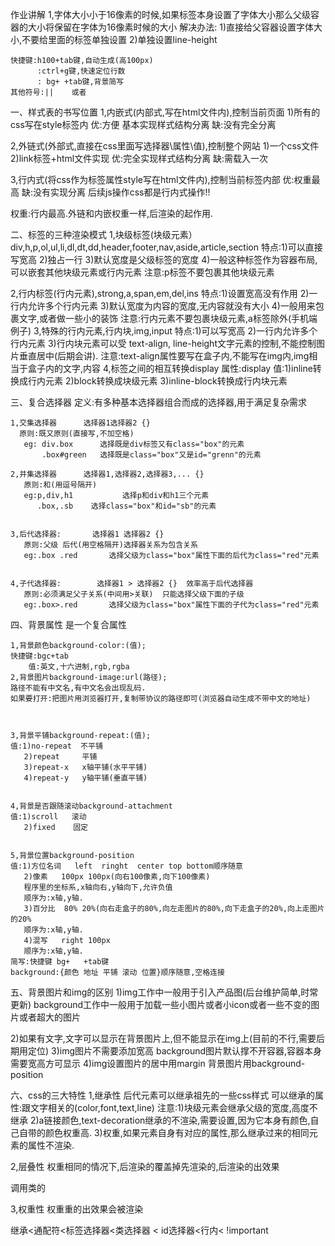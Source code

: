 作业讲解
    1,字体大小小于16像素的时候,如果标签本身设置了字体大小那么父级容器的大小将保留在字体为16像素时候的大小
    解决办法:
        1)直接给父容器设置字体大小,不要给里面的标签单独设置
        2)单独设置line-height

    快捷键:h100+tab键,自动生成(高100px)
          :ctrl+g键,快速定位行数
          : bg+ +tab键,背景简写
    其他符号:||    或者


一、样式表的书写位置
   1,内嵌式(内部式,写在html文件内),控制当前页面
     1)所有的css写在style标签内
     优:方便 基本实现样式结构分离
     缺:没有完全分离

   2,外链式(外部式,直接在css里面写选择器\属性\值),控制整个网站
      1)一个css文件
      2)link标签+html文件实现
      优:完全实现样式结构分离
      缺:需载入一次

   3,行内式(将css作为标签属性style写在html文件内),控制当前标签内部
      优:权重最高
      缺:没有实现分离
   后续js操作css都是行内式操作!!


  权重:行内最高.外链和内嵌权重一样,后渲染的起作用.

二、标签的三种渲染模式
   1,块级标签(块级元素）div,h,p,ol,ul,li,dl,dt,dd,header,footer,nav,aside,article,section
   特点:1)可以直接写宽高 
        2)独占一行
        3)默认宽度是父级标签的宽度
        4)一般这种标签作为容器布局,可以嵌套其他块级元素或行内元素
           注意:p标签不要包裹其他块级元素
        


   2,行内标签(行内元素),strong,a,span,em,del,ins
   特点:1)设置宽高没有作用
        2)一行内允许多个行内元素
        3)默认宽度为内容的宽度,无内容就没有大小
        4)一般用来包裹文字,或者做一些小的装饰
        注意:行内元素不要包裹块级元素,a标签除外(手机端例子)
   3,特殊的行内元素,行内块,img,input
   特点:1)可以写宽高
        2)一行内允许多个行内元素
        3)行内块元素可以受
             text-align,
             line-height文字元素的控制,不能控制图片垂直居中(后期会讲).
          注意:text-align属性要写在盒子内,不能写在img内,img相当于盒子内的文字,内容
    4,标签之间的相互转换display
    属性:display
      值:1)inline转换成行内元素
         2)block转换成块级元素
         3)inline-block转换成行内块元素



三、复合选择器
定义:有多种基本选择器组合而成的选择器,用于满足复杂需求

    1,交集选择器      选择器1选择器2 {}
      原则:既又原则(直接写,不加空格)
       eg: div.box      选择既是div标签又有class="box"的元素
           .box#green   选择既是class="box"又是id="grenn"的元素

    2,并集选择器      选择器1,选择器2,选择器3,... {}
       原则:和(用逗号隔开)
       eg:p,div,h1           选择p和div和h1三个元素
          .box,.sb    选择class="box"和id="sb"的元素


    3,后代选择器:       选择器1 选择器2 {}
       原则:父级 后代(用空格隔开)选择器关系为包含关系
       eg:.box .red       选择父级为class="box"属性下面的后代为class="red"元素


    4,子代选择器:        选择器1 > 选择器2 {}  效率高于后代选择器
       原则:必须满足父子关系(中间用>关联)  只能选择父级下面的子级
       eg:.box>.red       选择父级为class="box"属性下面的子代为class="red"元素

四、背景属性
    是一个复合属性


    1,背景颜色background-color:(值);
    快捷键:bgc+tab
        值:英文,十六进制,rgb,rgba
    2,背景图片background-image:url(路径);
    路径不能有中文名,有中文名会出现乱码.
    如果要打开:把图片用浏览器打开,复制带协议的路径即可(浏览器自动生成不带中文的地址)



    3,背景平铺background-repeat:(值);
    值:1)no-repeat  不平铺
       2)repeat     平铺
       3)repeat-x   x轴平铺(水平平铺)
       4)repeat-y   y轴平铺(垂直平铺)


    4,背景是否跟随滚动background-attachment
    值:1)scroll   滚动
       2)fixed    固定


    5,背景位置background-position
    值:1)方位名词   left  ringht  center top bottom顺序随意
       2)像素   100px 100px(向右100像素,向下100像素)
       程序里的坐标系,x轴向右,y轴向下,允许负值
       顺序为:x轴,y轴.
       3)百分比  80% 20%(向右走盒子的80%,向左走图片的80%,向下走盒子的20%,向上走图片的20%
       顺序为:x轴,y轴.
       4)混写   right 100px
       顺序为:x轴,y轴.
    简写:快捷键 bg+   +tab键
    background:{颜色 地址 平铺 滚动 位置}顺序随意,空格连接



五、背景图片和img的区别
   1)img工作中一般用于引入产品图(后台维护简单,时常更新)
     background工作中一般用于加载一些小图片或者小icon或者一些不变的图片或者超大的图片

   2)如果有文字,文字可以显示在背景图片上,但不能显示在img上(目前的不行,需要后期用定位)
   3)img图片不需要添加宽高
     background图片默认撑不开容器,容器本身需要宽高方可显示
   4)img设置图片的居中用margin
     背景图片用background-position


六、css的三大特性
   1,继承性    后代元素可以继承祖先的一些css样式
     可以继承的属性:跟文字相关的(color,font,text,line)
     注意:1)块级元素会继承父级的宽度,高度不继承
          2)a链接颜色,text-decoration继承的不渲染,需要设置,因为它本身有颜色,自己自带的颜色权重高.
          3)权重,如果元素自身有对应的属性,那么继承过来的相同元素的属性不渲染.

   2,层叠性   权重相同的情况下,后渲染的覆盖掉先渲染的,后渲染的出效果

   调用类的


   3,权重性   权重重的出效果会被渲染

   继承<通配符<标签选择器<类选择器 < id选择器<行内< !important






